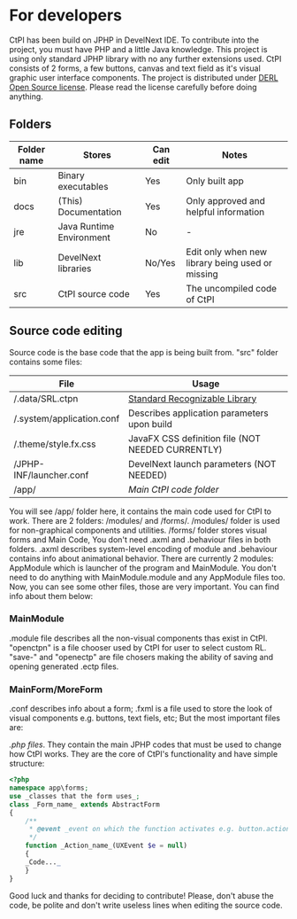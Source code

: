 # For developers

CtPI has been build on JPHP in DevelNext IDE. To contribute into the project, you must have PHP and a little Java knowledge.
This project is using only standard JPHP library with no any further extensions used. CtPI consists of 2 forms, a few buttons,
canvas and text field as it's visual graphic user interface components. The project is distributed under [DERL Open Source
license](https://github.com/yaBobJonez/CtPI/blob/master/LICENSE). Please read the license carefully before doing anything.

## Folders

Folder name | Stores | Can edit | Notes
------------|--------|----------|------
bin | Binary executables | Yes | Only built app
docs | (This) Documentation | Yes | Only approved and helpful information
jre | Java Runtime Environment | No | -
lib | DevelNext libraries | No/Yes | Edit only when new library being used or missing
src | CtPI source code | Yes | The uncompiled code of CtPI

## Source code editing
Source code is the base code that the app is being built from. "src" folder contains some files:

File | Usage
-----|------
/.data/SRL.ctpn | [Standard Recognizable Library](https://yabobjonez.github.io/CtPI/rls.html)
/.system/application.conf | Describes application parameters upon build
/.theme/style.fx.css | JavaFX CSS definition file (NOT NEEDED CURRENTLY)
/JPHP-INF/launcher.conf | DevelNext launch parameters (NOT NEEDED)
/app/ | *Main CtPI code folder*

You will see /app/ folder here, it contains the main code used for CtPI to work. There are 2 folders: /modules/ and /forms/.
/modules/ folder is used for non-graphical components and utilities. /forms/ folder stores visual forms and Main Code,
You don't need .axml and .behaviour files in both folders. .axml describes system-level encoding of module and .behaviour
contains info about animational behavior. There are currently 2 modules: AppModule which is launcher of the program and
MainModule. You don't need to do anything with MainModule.module and any AppModule files too.
Now, you can see some other files, those are very important. You can find info about them below:

### MainModule

.module file describes all the non-visual components thas exist in CtPI. "openctpn" is a file chooser used by CtPI for user to
select custom RL. "save-" and "openectp" are file chosers making the ability of saving and opening generated .ectp files.

### MainForm/MoreForm

.conf describes info about a form; .fxml is a file used to store the look of visual components e.g. buttons, text fiels, etc;
But the most important files are:

*.php files*. They contain the main JPHP codes that must be used to change how CtPI works. They are the core of CtPI's
functionality and have simple structure:

```php
<?php
namespace app\forms;
use _classes that the form uses_;
class _Form_name_ extends AbstractForm
{
    /**
     * @event _event on which the function activates e.g. button.action_
     */
    function _Action_name_(UXEvent $e = null)
    {
    _Code..._
    }
}
```

Good luck and thanks for deciding to contribute! Please, don't abuse the code, be polite and don't write useless lines when
editing the source code.

